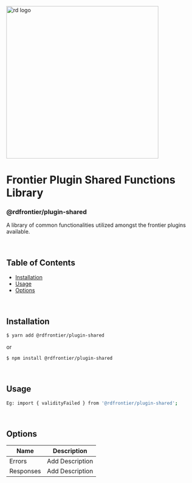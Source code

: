 
<div align="left">
  <br/>
  <a href="https://www.realdecoy.com/jamaica/" title="REALDECOY">
    <img width=400px src="https://www.realdecoy.com/wp-content/uploads/2019/02/Realdecoy-logo-transparent.png" alt="rd logo">
  </a>
  <br/>
</div>

# Frontier Plugin Shared Functions Library

### @rdfrontier/plugin-shared
A library of common functionalities utilized amongst the frontier plugins available. 


&nbsp;
&nbsp;
&nbsp;
<!-- custom-toc -->
## Table of Contents

* [Installation](#install)
* [Usage](#usage)
* [Options](#options)
<!-- custom-tocstop -->

&nbsp;
&nbsp;
&nbsp;
&nbsp;

## Installation

```sh
$ yarn add @rdfrontier/plugin-shared
```

or 

```sh
$ npm install @rdfrontier/plugin-shared
```

&nbsp;
&nbsp;

## Usage

```sh
Eg: import { validityFailed } from '@rdfrontier/plugin-shared';
```


&nbsp;
&nbsp;

## Options

| Name | Description  | 
| --- | ------------- | 
| Errors                | Add Description                                        |
| Responses             | Add Description                                         |

&nbsp;
&nbsp;
